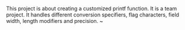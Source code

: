 This project is about creating a customized printf function.
It is a team project.
It handles different conversion specifiers, flag characters, field width, length modifiers and precision.
~                           
